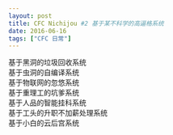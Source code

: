 ```yaml
---
layout: post
title: CFC Nichijou #2 基于某不科学的高逼格系统
date: 2016-06-16
tags: ["CFC 日常"]
---
```


<div class="bubble-group">
<div class="bubble left">基于黑洞的垃圾回收系统</div>
<div class="bubble right">基于虫洞的自编译系统</div>
<div class="bubble right">基于物联网的忽悠系统</div>
<div class="bubble left">基于重理工的坑爹系统</div>
<div class="bubble right">基于人品的智能挂科系统</div>
<div class="bubble right">基于工头的升职不加薪处理系统</div>
<div class="bubble left">基于小白的云后宫系统</div>
</div>